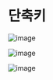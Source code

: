 # 단축키 

![image](https://user-images.githubusercontent.com/82345970/187350626-c9cb89da-eefc-4cd8-a315-d7ed765ef79a.png)


![image](https://user-images.githubusercontent.com/82345970/187350857-3808a79d-0c2d-4517-bbce-20c566f486b4.png)


![image](https://user-images.githubusercontent.com/82345970/187351045-752874cb-3043-4ed3-81ad-d3a51bab9725.png)
